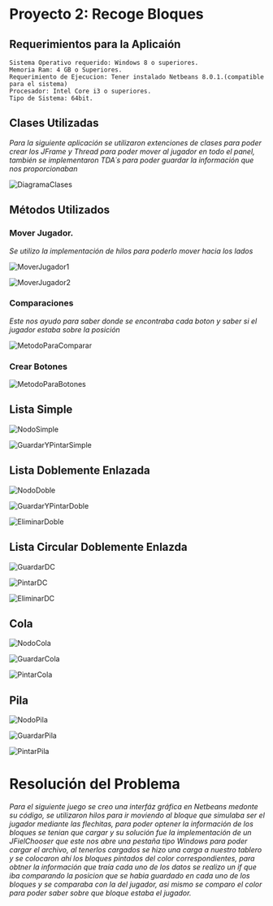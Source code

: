 # Proyecto 2: Recoge Bloques

## Requerimientos para la Aplicaión
```
Sistema Operativo requerido: Windows 8 o superiores.
Memoria Ram: 4 GB o Superiores.
Requerimiento de Ejecucion: Tener instalado Netbeans 8.0.1.(compatible para el sistema)
Procesador: Intel Core i3 o superiores.
Tipo de Sistema: 64bit.
```

## Clases Utilizadas
_Para la siguiente aplicación se utilizaron extenciones de clases para poder crear los JFrame y Thread para poder mover al jugador en todo el panel, también se implementaron TDA´s para poder guardar la información que nos proporcionaban_

![DiagramaClases](imagen.jpg)


## Métodos Utilizados

### Mover Jugador.
_Se utilizo la implementación de hilos para poderlo mover hacia los lados_

![MoverJugador1](imagen.jpg)

![MoverJugador2](imagen.jpg)

### Comparaciones
_Este nos ayudo para saber donde se encontraba cada boton y saber si el jugador estaba sobre la posición_

![MetodoParaComparar](imagen.jpg)

### Crear Botones 

![MetodoParaBotones](imagen.jpg)

## Lista Simple

![NodoSimple](imagen.jpg)

![GuardarYPintarSimple](imagen.jpg)

## Lista Doblemente Enlazada

![NodoDoble](imagen.jpg)

![GuardarYPintarDoble](imagen.jpg)

![EliminarDoble](imagen.jpg)

## Lista Circular Doblemente Enlazda

![GuardarDC](imagen.jpg)

![PintarDC](imagen.jpg)

![EliminarDC](imagen.jpg)

## Cola

![NodoCola](imagen.jpg)

![GuardarCola](imagen.jpg)

![PintarCola](imagen.jpg)

## Pila

![NodoPila](imagen.jpg)

![GuardarPila](imagen.jpg)

![PintarPila](imagen.jpg)



# Resolución del Problema
_Para el siguiente juego se creo una interfáz gráfica en Netbeans medonte su código, se utilizaron hilos para ir moviendo al bloque que simulaba ser el jugador mediante las flechitas, para poder optener la información de los bloques se tenian que cargar y su solución fue la implementación de un JFielChooser que este nos abre una pestaña tipo Windows para poder cargar el archivo, al tenerlos cargados se hizo una carga a nuestro tablero y se colocaron ahí los bloques pintados del color correspondientes, para obtner la información que traía cada uno de los datos se realizo un if que iba comparando la posicion que se habia guardado en cada uno de los bloques y se comparaba con la del jugador, asi mismo se comparo el color para poder saber sobre que bloque estaba el jugador._

